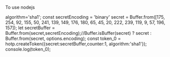 

To use nodejs

algorithm='sha1';
const secretEncoding = 'binary'
secret = Buffer.from([175, 254, 92, 155, 50, 241, 139, 149, 176, 180, 65, 45, 20, 222, 239, 119, 9, 57, 196, 157]);
let secretBuffer = Buffer.from(secret,secretEncoding);//Buffer.isBuffer(secret) ? secret : Buffer.from(secret, options.encoding);
const token_0 = hotp.createToken({secret:secretBuffer,counter:1, algorithm:'sha1'});
console.log(token_0);